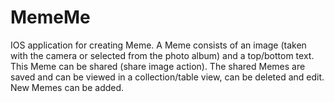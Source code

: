 # MemeMe
IOS application for creating Meme.
A Meme consists of an image (taken with the camera or selected from the photo album) and a top/bottom text. This Meme can be shared (share image action). The shared Memes are saved and can be viewed in a collection/table view, can be deleted and edit. New Memes can be added.
